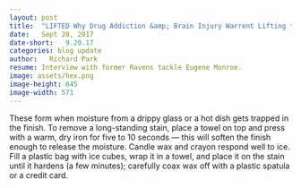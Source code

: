 ```yaml
---
layout: post
title:  "LIFTED Why Drug Addiction &amp; Brain Injury Warrent Lifting the NFL’s Cannabis Ban"
date:   Sept 20, 2017
date-short:   9.20.17
categories: blog update
author:   Richard Park
resume: Interview with former Ravens tackle Eugene Monroe.
image: assets/hex.png
image-height: 645
image-width: 571
---
```

These form when moisture from a drippy glass or a hot dish gets trapped in the finish. To remove a long-standing stain, place a towel on top and press with a warm, dry iron for five to 10 seconds — this will soften the finish enough to release the moisture. Candle wax and crayon respond well to ice. Fill a plastic bag with ice cubes, wrap it in a towel, and place it on the stain until it hardens (a few minutes); carefully coax wax off with a plastic spatula or a credit card.
